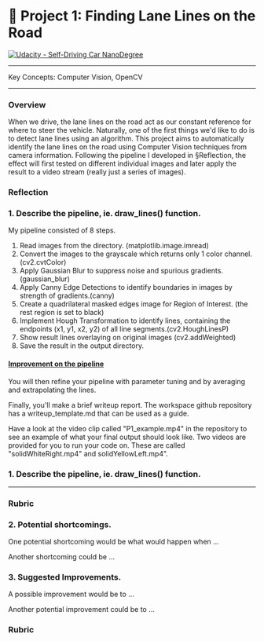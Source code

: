 # :checkered_flag: Project 1: Finding Lane Lines on the Road
[![Udacity - Self-Driving Car NanoDegree](https://s3.amazonaws.com/udacity-sdc/github/shield-carnd.svg)](http://www.udacity.com/drive)
<hr>
Key Concepts: Computer Vision, OpenCV
<hr>

### Overview 

When we drive, the lane lines on the road act as our constant reference for where to steer the vehicle. Naturally, one of the first things we'd like to do is to detect lane lines using an algorithm.
This project aims to automatically identify the lane lines on the road using Computer Vision techniques from camera information. Following the pipeline I developed in §Reflection, the effect will first tested on different individual images and later apply the result to a video stream (really just a series of images).

### Reflection

### 1. Describe the pipeline, ie. draw_lines() function.

My pipeline consisted of 8 steps. 
<ol>
   <li> Read images from the directory. (matplotlib.image.imread)
   <li> Convert the images to the grayscale which returns only 1 color channel. (cv2.cvtColor)
   <li> Apply Gaussian Blur to suppress noise and spurious gradients. (gaussian_blur)
   <li> Apply Canny Edge Detections to identify boundaries in images by strength of gradients.(canny)
   <li> Create a quadrilateral masked edges image for Region of Interest. (the rest region is set to black)
   <li> Implement Hough Transformation to identify lines, containing the endpoints (x1, y1, x2, y2) of all line segments.(cv2.HoughLinesP)
   <li> Show result lines overlaying on original images (cv2.addWeighted)
   <li> Save the result in the output directory.
</ol>

#### <u> Improvement on the pipeline </u>

You will then refine your pipeline with parameter tuning and by averaging and extrapolating the lines.

Finally, you'll make a brief writeup report. The workspace github repository has a writeup_template.md that can be used as a guide.

Have a look at the video clip called "P1_example.mp4" in the repository to see an example of what your final output should look like. Two videos are provided for you to run your code on. These are called "solidWhiteRight.mp4" and solidYellowLeft.mp4".


### 1. Describe the pipeline, ie. draw_lines() function.

---

### Rubric

### 2. Potential shortcomings.


One potential shortcoming would be what would happen when ... 

Another shortcoming could be ...


### 3. Suggested Improvements.

A possible improvement would be to ...

Another potential improvement could be to ...


### Rubric



